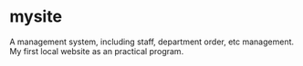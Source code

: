 # mysite
A management system, including staff, department order, etc management. My first local website as an practical program.
